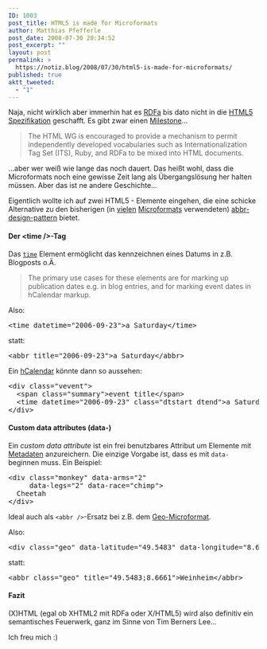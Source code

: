 ```yaml
---
ID: 1003
post_title: HTML5 is made for Microformats
author: Matthias Pfefferle
post_date: 2008-07-30 20:34:52
post_excerpt: ""
layout: post
permalink: >
  https://notiz.blog/2008/07/30/html5-is-made-for-microformats/
published: true
aktt_tweeted:
  - "1"
---
```

Naja, nicht wirklich aber immerhin hat es <a href="http://www.w3.org/TR/xhtml-rdfa-primer/">RDFa</a> bis dato nicht in die <a href="http://www.w3.org/html/wg/html5/">HTML5 Spezifikation</a> geschafft. Es gibt zwar einen <a href="http://www.w3.org/2007/03/HTML-WG-charter.html#deliverables">Milestone</a>...

<blockquote>The HTML WG is encouraged to provide a mechanism to permit independently developed vocabularies such as Internationalization Tag Set (ITS), Ruby, and RDFa to be mixed into HTML documents.</blockquote>

...aber wer weiß wie lange das noch dauert. Das heißt wohl, dass die Microformats noch eine gewisse Zeit lang als Übergangslösung her halten müssen. Aber das ist ne andere Geschichte...

Eigentlich wollte ich auf zwei HTML5 - Elemente eingehen, die eine schicke Alternative zu den bisherigen (in <a href="http://microformats.org/wiki/geo">vielen</a> <a href="http://microformats.org/wiki/hCal">Microformats</a> verwendeten) <a href="http://microformats.org/wiki/abbr-design-pattern">abbr-design-pattern</a> bietet.

<h4>Der &lt;time /&gt;-Tag</h4>

Das <code><a href="http://www.w3.org/html/wg/html5/#time">time</a></code> Element ermöglicht das kennzeichnen eines Datums in z.B. Blogposts o.Ä.

<blockquote cite="http://www.w3.org/html/wg/html5/#time">The primary use cases for these elements are for marking up publication dates e.g. in blog entries, and for marking event dates in hCalendar markup.</blockquote>

Also:

<pre>&lt;time datetime="2006-09-23"&gt;a Saturday&lt;/time&gt;</pre>

statt:

<pre>&lt;abbr title="2006-09-23"&gt;a Saturday&lt;/abbr&gt;</pre>

Ein <a href="http://microformats.org/wiki/hCal">hCalendar</a> könnte dann so aussehen:

<pre>&lt;div class="vevent"&gt;
  &lt;span class="summary">event title&lt;/span&gt;
  &lt;time datetime="2006-09-23" class="dtstart dtend"&gt;a Saturday&lt;/time&gt;
&lt;/div&gt;</pre>

<h4>Custom data attributes (data-)</h4>

Ein <em>custom data attribute</em> ist ein frei benutzbares Attribut um Elemente mit <a href="http://de.wikipedia.org/wiki/Metadaten">Metadaten</a> anzureichern. Die einzige Vorgabe ist, dass es mit <code>data-</code> beginnen muss. Ein Beispiel:

<pre>&lt;div class="monkey" data-arms="2"
     data-legs="2" data-race="chimp"&gt;
  Cheetah
&lt;/div&gt;</pre>

Ideal auch als <code>&lt;abbr /&gt;</code>-Ersatz bei z.B. dem <a href="http://microformats.org/wiki/geo">Geo-Microformat</a>.

Also:

<pre>&lt;div class="geo" data-latitude="49.5483" data-longitude="8.6661"&gt;Weinheim&lt;/div&gt;</pre>

statt:

<pre>&lt;abbr class="geo" title="49.5483;8.6661"&gt;Weinheim&lt;/abbr&gt;</pre>

<h4>Fazit</h4>

(X)HTML (egal ob XHTML2 mit RDFa oder X/HTML5) wird also definitiv ein semantisches Feuerwerk, ganz im Sinne von Tim Berners Lee...

Ich freu mich :)